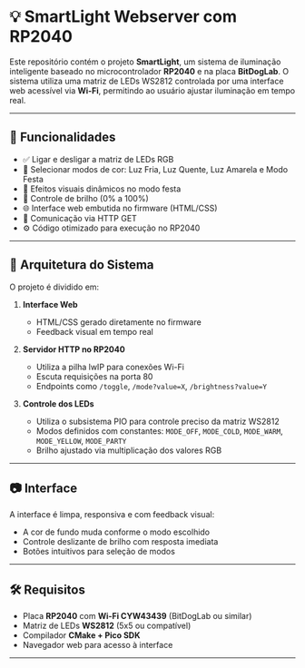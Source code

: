 # 💡 SmartLight Webserver com RP2040

Este repositório contém o projeto **SmartLight**, um sistema de iluminação inteligente baseado no microcontrolador **RP2040** e na placa **BitDogLab**. O sistema utiliza uma matriz de LEDs WS2812 controlada por uma interface web acessível via **Wi-Fi**, permitindo ao usuário ajustar iluminação em tempo real.

---

## 📌 Funcionalidades

- ✅ Ligar e desligar a matriz de LEDs RGB
- 🎨 Selecionar modos de cor: Luz Fria, Luz Quente, Luz Amarela e Modo Festa
- 🌈 Efeitos visuais dinâmicos no modo festa
- 🔆 Controle de brilho (0% a 100%)
- 🌐 Interface web embutida no firmware (HTML/CSS)
- 📲 Comunicação via HTTP GET
- ⚙️ Código otimizado para execução no RP2040

---

## 🧠 Arquitetura do Sistema

O projeto é dividido em:

1. **Interface Web**  
   - HTML/CSS gerado diretamente no firmware
   - Feedback visual em tempo real

2. **Servidor HTTP no RP2040**
   - Utiliza a pilha lwIP para conexões Wi-Fi
   - Escuta requisições na porta 80
   - Endpoints como `/toggle`, `/mode?value=X`, `/brightness?value=Y`

3. **Controle dos LEDs**
   - Utiliza o subsistema PIO para controle preciso da matriz WS2812
   - Modos definidos com constantes: `MODE_OFF`, `MODE_COLD`, `MODE_WARM`, `MODE_YELLOW`, `MODE_PARTY`
   - Brilho ajustado via multiplicação dos valores RGB

---

## 📷 Interface

A interface é limpa, responsiva e com feedback visual:
- A cor de fundo muda conforme o modo escolhido
- Controle deslizante de brilho com resposta imediata
- Botões intuitivos para seleção de modos

---

## 🛠️ Requisitos

- Placa **RP2040** com **Wi-Fi CYW43439** (BitDogLab ou similar)
- Matriz de LEDs **WS2812** (5x5 ou compatível)
- Compilador **CMake + Pico SDK**
- Navegador web para acesso à interface

---
